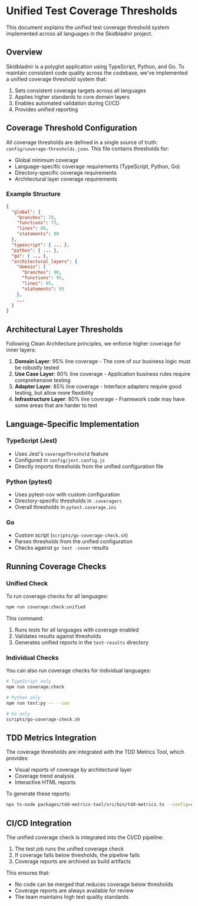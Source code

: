 # Unified Test Coverage Thresholds

This document explains the unified test coverage threshold system implemented across all languages in the Skidbladnir project.

## Overview

Skidbladnir is a polyglot application using TypeScript, Python, and Go. To maintain consistent code quality across the codebase, we've implemented a unified coverage threshold system that:

1. Sets consistent coverage targets across all languages
2. Applies higher standards to core domain layers
3. Enables automated validation during CI/CD
4. Provides unified reporting

## Coverage Threshold Configuration

All coverage thresholds are defined in a single source of truth: `config/coverage-thresholds.json`. This file contains thresholds for:

- Global minimum coverage
- Language-specific coverage requirements (TypeScript, Python, Go)
- Directory-specific coverage requirements
- Architectural layer coverage requirements

### Example Structure

```json
{
  "global": {
    "branches": 70,
    "functions": 75,
    "lines": 80,
    "statements": 80
  },
  "typescript": { ... },
  "python": { ... },
  "go": { ... },
  "architectural_layers": {
    "domain": {
      "branches": 90,
      "functions": 95,
      "lines": 95,
      "statements": 95
    },
    ...
  }
}
```

## Architectural Layer Thresholds

Following Clean Architecture principles, we enforce higher coverage for inner layers:

1. **Domain Layer**: 95% line coverage - The core of our business logic must be robustly tested
2. **Use Case Layer**: 90% line coverage - Application business rules require comprehensive testing
3. **Adapter Layer**: 85% line coverage - Interface adapters require good testing, but allow more flexibility 
4. **Infrastructure Layer**: 80% line coverage - Framework code may have some areas that are harder to test

## Language-Specific Implementation

### TypeScript (Jest)

- Uses Jest's `coverageThreshold` feature
- Configured in `config/jest.config.js`
- Directly imports thresholds from the unified configuration file

### Python (pytest)

- Uses pytest-cov with custom configuration
- Directory-specific thresholds in `.coveragerc`
- Overall thresholds in `pytest.coverage.ini`

### Go 

- Custom script (`scripts/go-coverage-check.sh`)
- Parses thresholds from the unified configuration
- Checks against `go test -cover` results

## Running Coverage Checks

### Unified Check

To run coverage checks for all languages:

```bash
npm run coverage:check:unified
```

This command:
1. Runs tests for all languages with coverage enabled
2. Validates results against thresholds
3. Generates unified reports in the `test-results` directory

### Individual Checks

You can also run coverage checks for individual languages:

```bash
# TypeScript only
npm run coverage:check

# Python only
npm run test:py -- --cov

# Go only
scripts/go-coverage-check.sh
```

## TDD Metrics Integration

The coverage thresholds are integrated with the TDD Metrics Tool, which provides:

- Visual reports of coverage by architectural layer
- Coverage trend analysis
- Interactive HTML reports

To generate these reports:

```bash
npx ts-node packages/tdd-metrics-tool/src/bin/tdd-metrics.ts --config=config/tdd-metrics-config.json
```

## CI/CD Integration

The unified coverage check is integrated into the CI/CD pipeline:

1. The test job runs the unified coverage check
2. If coverage falls below thresholds, the pipeline fails
3. Coverage reports are archived as build artifacts

This ensures that:
- No code can be merged that reduces coverage below thresholds
- Coverage reports are always available for review
- The team maintains high test quality standards